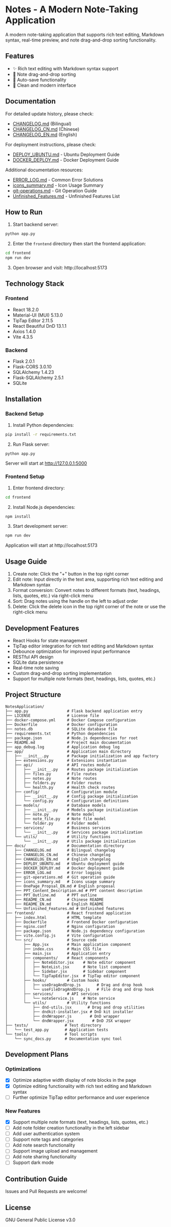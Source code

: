 # Notes - A Modern Note-Taking Application

A modern note-taking application that supports rich text editing, Markdown syntax, real-time preview, and note drag-and-drop sorting functionality.

## Features

- ✨ Rich text editing with Markdown syntax support
- 🔄 Note drag-and-drop sorting
- 💾 Auto-save functionality
- 🎨 Clean and modern interface

## Documentation

For detailed update history, please check:

- [CHANGELOG.md](CHANGELOG.md) (Bilingual)
- [CHANGELOG_CN.md](CHANGELOG_CN.md) (Chinese)
- [CHANGELOG_EN.md](CHANGELOG_EN.md) (English)



For deployment instructions, please check:

- [DEPLOY_UBUNTU.md](DEPLOY_UBUNTU.md) - Ubuntu Deployment Guide
- [DOCKER_DEPLOY.md](DOCKER_DEPLOY.md) - Docker Deployment Guide



Additional documentation resources:

- [ERROR_LOG.md](ERROR_LOG.md) - Common Error Solutions
- [icons_summary.md](icons_summary.md) - Icon Usage Summary
- [git-operations.md](git-operations.md) - Git Operation Guide
- [Unfinished_Features.md](Unfinished_Features.md) - Unfinished Features List

## How to Run

1. Start backend server:
```bash
python app.py
```

2. Enter the `frontend` directory then start the frontend application:
```bash
cd frontend
npm run dev
```

3. Open browser and visit:
http://localhost:5173

## Technology Stack

### Frontend

- React 18.2.0
- Material-UI (MUI) 5.13.0
- TipTap Editor 2.11.5
- React Beautiful DnD 13.1.1
- Axios 1.4.0
- Vite 4.3.5

### Backend

- Flask 2.0.1
- Flask-CORS 3.0.10
- SQLAlchemy 1.4.23
- Flask-SQLAlchemy 2.5.1
- SQLite

## Installation

### Backend Setup

1. Install Python dependencies:
```bash
pip install -r requirements.txt
```

2. Run Flask server:
```bash
python app.py
```
Server will start at http://127.0.0.1:5000

### Frontend Setup

1. Enter frontend directory:
```bash
cd frontend
```

2. Install Node.js dependencies:
```bash
npm install
```

3. Start development server:
```bash
npm run dev
```
Application will start at http://localhost:5173

## Usage Guide

1. Create note: Click the "+" button in the top right corner
2. Edit note: Input directly in the text area, supporting rich text editing and Markdown syntax
3. Format conversion: Convert notes to different formats (text, headings, lists, quotes, etc.) via right-click menu
4. Sort: Drag notes using the handle on the left to adjust order
5. Delete: Click the delete icon in the top right corner of the note or use the right-click menu

## Development Features

- React Hooks for state management
- TipTap editor integration for rich text editing and Markdown syntax
- Debounce optimization for improved input performance
- RESTful API design
- SQLite data persistence
- Real-time note saving
- Custom drag-and-drop sorting implementation
- Support for multiple note formats (text, headings, lists, quotes, etc.)

## Project Structure

```
NotesApplication/
├── app.py                 # Flask backend application entry
├── LICENSE                # License file
├── docker-compose.yml     # Docker Compose configuration
├── Dockerfile             # Docker configuration
├── notes.db               # SQLite database file
├── requirements.txt       # Python dependencies
├── package.json           # Node.js dependencies for root
├── README.md              # Project main documentation
├── app_debug.log          # Application debug log
├── app/                   # Application main directory
│   ├── __init__.py        # Package initialization and app factory
│   ├── extensions.py      # Extensions instantiation
│   ├── api/               # API routes module
│   │   ├── __init__.py    # Routes package initialization
│   │   ├── files.py       # File routes
│   │   ├── notes.py       # Note routes
│   │   ├── folders.py     # Folder routes
│   │   └── health.py      # Health check routes
│   ├── config/            # Configuration module
│   │   ├── __init__.py    # Config package initialization
│   │   └── config.py      # Configuration definitions
│   ├── models/            # Database models
│   │   ├── __init__.py    # Models package initialization
│   │   ├── note.py        # Note model
│   │   ├── note_file.py   # Note file model
│   │   └── folder.py      # Folder model
│   ├── services/          # Business services
│   │   └── __init__.py    # Services package initialization
│   └── utils/             # Utility functions
│       └── __init__.py    # Utils package initialization
├── docs/                  # Documentation directory
│   ├── CHANGELOG.md       # Bilingual changelog
│   ├── CHANGELOG_CN.md    # Chinese changelog
│   ├── CHANGELOG_EN.md    # English changelog
│   ├── DEPLOY_UBUNTU.md   # Ubuntu deployment guide
│   ├── DOCKER_DEPLOY.md   # Docker deployment guide
│   ├── ERROR_LOG.md       # Error logging
│   ├── git-operations.md  # Git operation guide
│   ├── icons_summary.md   # Icons usage summary
│   ├── OnePage_Propsal_EN.md # English proposal
│   ├── PPT_Content_Description.md # PPT content description
│   ├── PPT_Outline.md     # PPT outline
│   ├── README_CN.md       # Chinese README
│   ├── README_EN.md       # English README
│   └── Unfinished_Features.md # Unfinished features
├── frontend/              # React frontend application
│   ├── index.html         # HTML template
│   ├── Dockerfile         # Frontend Docker configuration
│   ├── nginx.conf         # Nginx configuration
│   ├── package.json       # Node.js dependency configuration
│   ├── vite.config.js     # Vite configuration
│   └── src/               # Source code
│       ├── App.jsx        # Main application component
│       ├── index.css      # Main CSS file
│       ├── main.jsx       # Application entry
│       ├── components/    # React components
│       │   ├── NoteEditor.jsx    # Note editor component
│       │   ├── NoteList.jsx      # Note list component
│       │   ├── Sidebar.jsx       # Sidebar component
│       │   └── TipTapEditor.jsx  # TipTap editor component
│       ├── hooks/         # Custom hooks
│       │   ├── useDragAndDrop.js       # Drag and drop hook
│       │   └── useFileDragAndDrop.js   # File drag and drop hook
│       ├── services/      # API services
│       │   └── noteService.js    # Note service
│       └── utils/         # Utility functions
│           ├── dnd-utils.jsx       # Drag and drop utilities
│           ├── dndkit-installer.jsx # DnD kit installer
│           ├── dndWrapper.js        # DnD wrapper
│           └── dndWrapper.jsx        # DnD JSX wrapper
├── tests/                # Test directory
│   └── test_app.py       # Application tests
└── tools/                # Tool scripts
    └── sync_docs.py      # Documentation sync tool
```

## Development Plans

### Optimizations

- [x] Optimize adaptive width display of note blocks in the page
- [x] Optimize editing functionality with rich text editing and Markdown syntax
- [ ] Further optimize TipTap editor performance and user experience

### New Features

- [x] Support multiple note formats (text, headings, lists, quotes, etc.)
- [ ] Add note folder creation functionality in the left sidebar
- [ ] Add user authentication system
- [ ] Support note tags and categories
- [ ] Add note search functionality
- [ ] Support image upload and management
- [ ] Add note sharing functionality
- [ ] Support dark mode

## Contribution Guide

Issues and Pull Requests are welcome!

## License

GNU General Public License v3.0